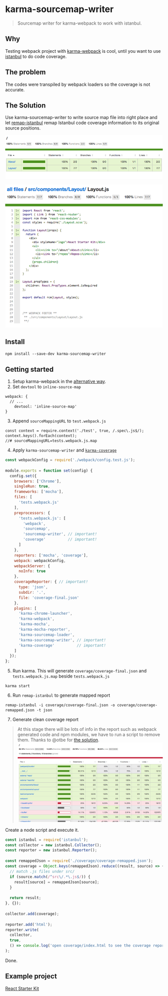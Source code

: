 # karma-sourcemap-writer
> Sourcemap writer for karma-webpack to work with istanbul.

## Why
Testing webpack project with [karma-webpack](https://github.com/webpack/karma-webpack) is cool, until you want to use [istanbul](https://github.com/gotwarlost/istanbul) to do code coverage.

## The problem
The codes were transpiled by webpack loaders so the coverage is not accurate.

## The Solution
Use karma-sourcemap-writer to write source map file into right place and let [remap-istanbul](https://github.com/SitePen/remap-istanbul) remap Istanbul code coverage information to its original source positions.

![demo 1](./demo/demo_1.png)

![demo 2](./demo/demo_2.png)

## Install
```
npm install --save-dev karma-sourcemap-writer
```

## Getting started
1. Setup karma-webpack in the [alternative way](https://github.com/webpack/karma-webpack#alternative-usage).
2. Set `devtool` to `inline-source-map`

  ```
  webpack: {
    // ...
      devtool: 'inline-source-map'
  }
  ```

3. Append `sourceMappingURL` to `test.webpack.js`

  ```
  const context = require.context('./test', true, /.spec\.js$/);
  context.keys().forEach(context);
  //# sourceMappingURL=tests.webpack.js.map
  ```

4. Apply `karma-sourcemap-writer` and [`karma-coverage`](https://github.com/karma-runner/karma-coverage)

  ```js
  const webpackConfig = require('./webpack/config.test.js');

  module.exports = function set(config) {
    config.set({
      browsers: ['Chrome'],
      singleRun: true,
      frameworks: ['mocha'],
      files: [
        'tests.webpack.js'
      ],
      preprocessors: {
        'tests.webpack.js': [
          'webpack',
          'sourcemap',
          'sourcemap-writer', // important!
          'coverage'          // important!
        ]
      },
      reporters: ['mocha', 'coverage'],
      webpack: webpackConfig,
      webpackServer: {
        noInfo: true
      },    
      coverageReporter: { // important!
        type: 'json',
        subdir: '.',
        file: 'coverage-final.json'
      },
      plugins: [
        'karma-chrome-launcher',
        'karma-webpack',
        'karma-mocha',
        'karma-mocha-reporter',
        'karma-sourcemap-loader',
        'karma-sourcemap-writer', // important!
        'karma-coverage'          // important!
      ]
    });
  };
  ```

5. Run karma. This will generate `coverage/coverage-final.json` and `tests.webpack.js.map` beside `tests.webpack.js`

  ```
  karma start
  ```

6. Run `remap-istanbul` to generate mapped report

  ```
  remap-istanbul -i coverage/coverage-final.json -o coverage/coverage-remapped.json -t json
  ```

7. Generate clean coverage report
  > At this stage there will be lots of info in the report such as webpack generated code and npm modules, we have to run a script to remove them. Thanks to @otbe for [the solution](https://github.com/SitePen/remap-istanbul/issues/51#issuecomment-216466344).
  ![demo 2](./demo/demo_3.png)

  Create a node script and execute it.

  ```js
  const istanbul = require('istanbul');
  const collector = new istanbul.Collector();
  const reporter = new istanbul.Reporter();

  const remappedJson = require('./coverage/coverage-remapped.json');
  const coverage = Object.keys(remappedJson).reduce((result, source) => {
    // match .js files under src/
    if (source.match(/^src\/.*\.js$/)) {
      result[source] = remappedJson[source];
    }

    return result;
  }, {});

  collector.add(coverage);

  reporter.add('html');
  reporter.write(
    collector,
    true,
    () => console.log('open coverage/index.html to see the coverage report.')
  );

  ```
  Done.

## Example project
[React Starter Kit](https://github.com/jas-chen/react-starter-kit)
